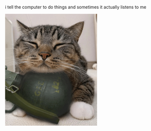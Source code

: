 i tell the computer to do things and sometimes it actually listens to me
<!--START_SECTION:update_image-->
<img src=https://raw.githubusercontent.com/sneakykestrel/sneakykestrel/main/.github/images/the-grenade.gif height="" width="300" align=left alt=kitty />
<!--END_SECTION:update_image-->

